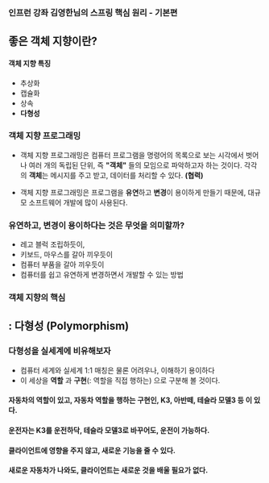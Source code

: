 ### 인프런 강좌 김영한님의 스프링 핵심 원리 - 기본편

## 좋은 객체 지향이란?

#### 객체 지향 특징
- 추상화
- 캡슐화
- 상속
- **다형성**

### 객체 지향 프로그래밍
- 객체 지향 프로그래밍은 컴퓨터 프로그램을 명령어의 목록으로 보는 시각에서 벗어나 여러 개의 독립된 단위, 즉  **"객체"** 들의 모임으로 파악하고자 하는 것이다. 각각의 **객체**는 메시지를 주고 받고, 데이터를 처리할 수 있다. **(협력)**

- 객체 지향 프로그래밍은 프로그램을 **유연**하고 **변경**이 용이하게 만들기 때문에, 대규모 소프트웨어 개발에 많이 사용된다.

### 유연하고, 변경이 용이하다는 것은 무엇을 의미할까?
- 레고 블럭 조립하듯이,
- 키보드, 마우스를 갈아 끼우듯이
- 컴퓨터 부품을 갈아 끼우듯이
- 컴퓨터를 쉽고 유연하게 변경하면서 개발할 수 있는 방법

### 객체 지향의 핵심
## : 다형성 (Polymorphism)

### 다형성을 실세계에 비유해보자
- 컴퓨터 세계와 실세계 1:1 매칭은 물론 어려우나, 이해하기 용이하다
- 이 세상을 **역할** 과 **구현**(: 역할을 직접 행하는) 으로 구분해 볼 것이다.

#### 자동차의 역할이 있고, 자동차 역할을 행하는 구현인, K3, 아반떼, 테슬라 모델3 등 이 있다.
#### 운전자는 K3를 운전하닥, 테슬라 모델3로 바꾸어도, 운전이 가능하다.
#### 클라이언트에 영향을 주지 않고, 새로운 기능을 줄 수 있다.
#### 새로운 자동차가 나와도, 클라이언트는 새로운 것을 배울 필요가 없다. 